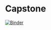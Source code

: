# Capstone

[![Binder](https://mybinder.org/badge_logo.svg)](https://mybinder.org/v2/gh/willmkee/capstone/HEAD)
